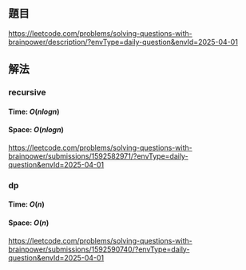 ## 題目
https://leetcode.com/problems/solving-questions-with-brainpower/description/?envType=daily-question&envId=2025-04-01
## 解法
### recursive
#### Time: $O(nlogn)$
#### Space: $O(nlogn)$
https://leetcode.com/problems/solving-questions-with-brainpower/submissions/1592582971/?envType=daily-question&envId=2025-04-01

### dp
#### Time: $O(n)$
#### Space: $O(n)$
https://leetcode.com/problems/solving-questions-with-brainpower/submissions/1592590740/?envType=daily-question&envId=2025-04-01
